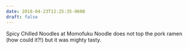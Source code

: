 ```yaml
---
date: 2018-04-23T12:25:35-0600
draft: false
---
```


Spicy Chilled Noodles at Momofuku Noodle does not top the pork ramen (how could it?!) but it was mighty tasty.

